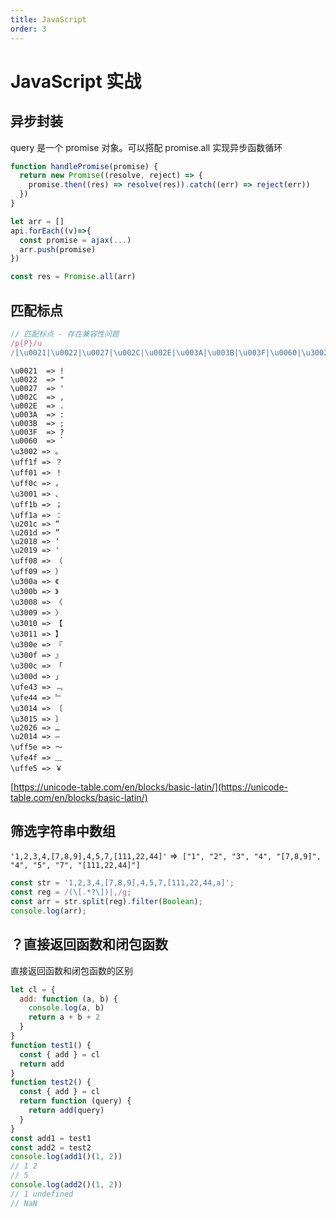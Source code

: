 ```yaml
---
title: JavaScript
order: 3
---
```


# JavaScript 实战

## 异步封装

query 是一个 promise 对象。可以搭配 promise.all 实现异步函数循环

```javascript
function handlePromise(promise) {
  return new Promise((resolve, reject) => {
    promise.then((res) => resolve(res)).catch((err) => reject(err))
  })
}
```

```js
let arr = []
api.forEach((v)=>{
  const promise = ajax(...)
  arr.push(promise)
})

const res = Promise.all(arr)
```

## 匹配标点

```javascript
// 匹配标点 - 存在兼容性问题
/p{P}/u
/[\u0021|\u0022|\u0027|\u002C|\u002E|\u003A|\u003B|\u003F|\u0060|\u3002|\uff1f|\uff01|\uff0c|\u3001|\uff1b|\uff1a|\u201c|\u201d|\u2018|\u2019|\uff08|\uff09|\u300a|\u300b|\u3008|\u3009|\u3010|\u3011|\u300e|\u300f|\u300c|\u300d|\ufe43|\ufe44|\u3014|\u3015|\u2026|\u2014|\uff5e|\ufe4f|\uffe5]+/u
```

```shell
\u0021  => !
\u0022  => "
\u0027  => '
\u002C  => ,
\u002E  => .
\u003A  => :
\u003B  => ;
\u003F  => ?
\u0060  => `
\u3002 => 。
\uff1f => ？
\uff01 => ！
\uff0c => ，
\u3001 => 、
\uff1b => ；
\uff1a => ：
\u201c => “
\u201d => ”
\u2018 => ‘
\u2019 => '
\uff08 => （
\uff09 => ）
\u300a => 《
\u300b => 》
\u3008 => 〈
\u3009 => 〉
\u3010 => 【
\u3011 => 】
\u300e => 『
\u300f => 』
\u300c => 「
\u300d => 」
\ufe43 => ﹃
\ufe44 => ﹄
\u3014 => 〔
\u3015 => 〕
\u2026 => …
\u2014 => —
\uff5e => ～
\ufe4f => ﹏
\uffe5 => ￥
```

[https://unicode-table.com/en/blocks/basic-latin/](https://unicode-table.com/en/blocks/basic-latin/)

## 筛选字符串中数组

`'1,2,3,4,[7,8,9],4,5,7,[111,22,44]'` =>` ["1", "2", "3", "4", "[7,8,9]", "4", "5", "7", "[111,22,44]"]`

```javascript
const str = '1,2,3,4,[7,8,9],4,5,7,[111,22,44,a]';
const reg = /(\[.*?\])|,/g;
const arr = str.split(reg).filter(Boolean);
console.log(arr);
```



## ？直接返回函数和闭包函数

直接返回函数和闭包函数的区别

```js
let cl = {
  add: function (a, b) {
    console.log(a, b)
    return a + b + 2
  }
}
function test1() {
  const { add } = cl
  return add
}
function test2() {
  const { add } = cl
  return function (query) {
    return add(query)
  }
}
const add1 = test1
const add2 = test2
console.log(add1()(1, 2))
// 1 2
// 5
console.log(add2()(1, 2))
// 1 undefined
// NaN
```
